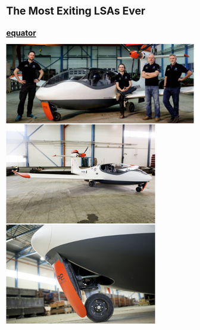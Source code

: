 # The Most Exiting LSAs Ever #
## [equator](https://www.equatoraircraft.com/) ##
<img src="./193828.png" width = "800"/><img src="./052A4065m.jpg" width = "400"/><img src="./052A4205m.jpg" width = "400" />
